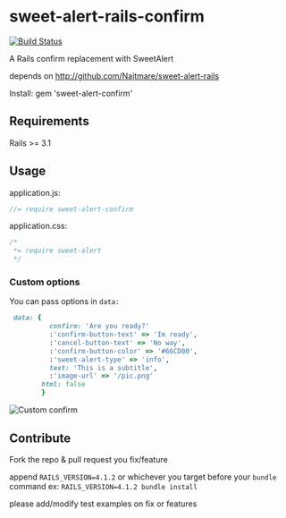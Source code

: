 sweet-alert-rails-confirm
=========================

[![Build Status](https://travis-ci.org/mois3x/sweet-alert-rails-confirm.svg?branch=master)](http://travis-ci.org/mois3x/sweet-alert-rails-confirm)


A Rails confirm replacement with SweetAlert

depends on http://github.com/Najtmare/sweet-alert-rails

Install:
    gem 'sweet-alert-confirm'
    
## Requirements
Rails >= 3.1

## Usage


application.js:

```javascript
//= require sweet-alert-confirm
```
application.css:

```css
/*
 *= require sweet-alert
 */
```

### Custom options


You can pass options in `data:`
```Ruby
 data: {
	      confirm: 'Are you ready?'
	      :'confirm-button-text' => 'Im ready',
	      :'cancel-button-text' => 'No way',
	      :'confirm-button-color' => '#66CD00',
	      :'sweet-alert-type' => 'info',
	      text: 'This is a subtitle',
	      :'image-url' => '/pic.png'
        html: false
        } 
```

![Custom confirm](https://cloud.githubusercontent.com/assets/5833678/4653700/14389916-54b0-11e4-9850-14ee970e9345.png)

## Contribute

Fork the repo & pull request you fix/feature

append `RAILS_VERSION=4.1.2` or whichever you target before your `bundle` command ex: `RAILS_VERSION=4.1.2 bundle install`

please add/modify test examples on fix or features


